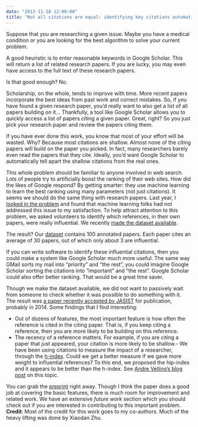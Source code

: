 ```yaml
---
date: "2013-11-18 12:00:00"
title: "Not all citations are equal: identifying key citations automatically"
---
```




Suppose that you are researching a given issue. Maybe you have a medical condition or you are looking for the best algorithm to solve your current problem.

A good heuristic is to enter reasonable keywords in Google Scholar. This will return a list of related research papers. If you are lucky, you may even have access to the full text of these research papers.

Is that good enough? No.

Scholarship, on the whole, tends to improve with time. More recent papers incorporate the best ideas from past work and correct mistakes. So, if you have found a given research paper, you&rsquo;d really want to also get a list of all papers building on it&hellip;
Thankfully, a tool like Google Scholar allows you to quickly access a list of papers citing a given paper.
Great, right? So you just pick your research paper and review the papers citing them.

If you have ever done this work, you know that most of your effort will be wasted. Why? Because most citations are shallow. Almost none of the citing papers will build on the paper you picked. In fact, many researchers barely even read the papers that they cite.
Ideally, you&rsquo;d want Google Scholar to automatically tell apart the shallow citations from the real ones.

This whole problem should be familiar to anyone involved in web search. Lots of people try to artificially boost the ranking of their web sites. How did the likes of Google respond? By getting smarter: they use machine learning to learn the best ranking using many parameters (not just citations).
It seems we should do the same thing with research papers. Last year, I [looked in the problem](/lemire/blog/2012/03/20/from-counting-citations-to-measuring-usage-help-needed/) and found that machine learning folks had not addressed this issue to my satisfaction. To help attract attention to this problem, we asked volunteers to identify which references, in their own papers, were really influential. We recently [made the dataset available](https://lemire.me/citationdata/).

The result? Our [dataset](https://lemire.me/citationdata/) contains 100 annotated papers. Each paper cites an average of 30 papers, out of which only about 3 are influential.

If you can write software to identify these influential citations, then you could make a system like Google Scholar much more useful. The same way GMail sorts my mail into &ldquo;priority&rdquo; and &ldquo;the rest&rdquo;, you could imagine Google Scholar sorting the citations into &ldquo;important&rdquo; and &ldquo;the rest&rdquo;. Google Scholar could also offer better ranking. That would be a great time saver.

Though we make the dataset available, we did not want to passively wait from someone to check whether it was possible to do something with it. The result was [a paper recently accepted by JASIST](https://lemire.me/fr/abstracts/JASIST2013.html) for publication, probably in 2014. Some findings that I find interesting:

- Out of dozens of features, the most important feature is how often the reference is cited in the citing paper. That is, if you keep citing a reference, then you are more likely to be building on this reference.
- The recency of a reference matters. For example, if you are citing a paper that just appeared, your citation is more likely to be shallow.- We have been using citations to measure the impact of a researcher, through the [h-index](https://en.wikipedia.org/wiki/H-index). Could we get a better measure if we gave more weight to influential references? To this end, we proposed the hip-index and it appears to be better than the h-index. See [Andre Vellino&rsquo;s blog post](https://synthese.wordpress.com/2013/11/16/hip-index/) on this topic.


You can grab the [preprint](https://lemire.me/fr/documents/publications/citationjasist2013.pdf) right away. Though I think the paper does a good job at covering the basic features, there is much room for improvement and related work. We have an extensive <em>future work</em> section which you should check out if you are interested in contributing to this important problem.
__Credit__: Most of the credit for this work goes to my co-authors. Much of the heavy lifting was done by Xiaodan Zhu.
